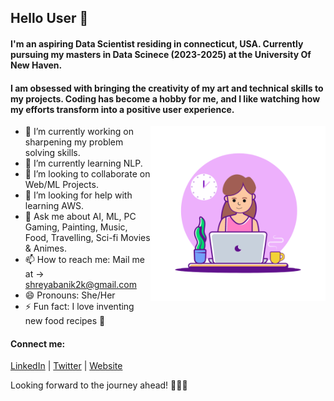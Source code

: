 ## Hello User 👋

<!--
**kshreya2k/kshreya2k** is a ✨ _special_ ✨ repository because its `README.md` (this file) appears on your GitHub profile.

Here are some ideas to get you started:
-->

#### I'm an aspiring Data Scientist residing in connecticut, USA. Currently pursuing my masters in Data Scinece (2023-2025) at the University Of New Haven. 

#### I am obsessed with bringing the creativity of my art and technical skills to my projects. Coding has become a hobby for me, and I like watching how my efforts transform into a positive user experience.
<!-- Add a GIF image here -->
<img align="right" src="https://github.com/kshreya2k/kshreya2k/blob/main/girlcode.gif" alt="code" width="280"/>

- 🔭 I’m currently working on sharpening my problem solving skills.
- 🌱 I’m currently learning NLP.
- 👯 I’m looking to collaborate on Web/ML Projects.
- 🤔 I’m looking for help with learning AWS.
- 💬 Ask me about AI, ML, PC Gaming, Painting, Music, Food, Travelling, Sci-fi Movies & Animes.
- 📫 How to reach me: Mail me at -> [shreyabanik2k@gmail.com](shreyabanik2k@gmail.com)
- 😄 Pronouns: She/Her
- ⚡ Fun fact: I love inventing new food recipes 🍲

#### Connect me: 
[LinkedIn](https://www.linkedin.com/in/banikshreya/) | [Twitter](https://twitter.com/ShreyaB63407529) | [Website](https://kshreya2k.github.io/My_Portfolio/)

Looking forward to the journey ahead! 👩‍💻✨
